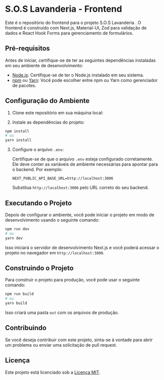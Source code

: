 # S.O.S Lavanderia - Frontend

Este é o repositório do frontend para o projeto S.O.S Lavanderia . O frontend é construído com Next.js, Material-UI, Zod para validação de dados e React Hook Forms para gerenciamento de formulários.

## Pré-requisitos

Antes de iniciar, certifique-se de ter as seguintes dependências instaladas em seu ambiente de desenvolvimento:

- [Node.js](https://nodejs.org/): Certifique-se de ter o Node.js instalado em seu sistema.
- [npm](https://www.npmjs.com/) ou [Yarn](https://yarnpkg.com/): Você pode escolher entre npm ou Yarn como gerenciador de pacotes.

## Configuração do Ambiente

1. Clone este repositório em sua máquina local:


2. Instale as dependências do projeto:

```bash
npm install
# ou
yarn install
```

3. Configure o arquivo `.env`:

   Certifique-se de que o arquivo `.env` esteja configurado corretamente. Ele deve conter as variáveis de ambiente necessárias para apontar para o backend. Por exemplo:

   ```
   NEXT_PUBLIC_API_BASE_URL=http://localhost:3006
   ```

   Substitua `http://localhost:3006` pelo URL correto do seu backend.

## Executando o Projeto

Depois de configurar o ambiente, você pode iniciar o projeto em modo de desenvolvimento usando o seguinte comando:

```bash
npm run dev
# ou
yarn dev
```

Isso iniciará o servidor de desenvolvimento Next.js e você poderá acessar o projeto no navegador em `http://localhost:3000`.

## Construindo o Projeto

Para construir o projeto para produção, você pode usar o seguinte comando:

```bash
npm run build
# ou
yarn build
```

Isso criará uma pasta `out` com os arquivos de produção.

## Contribuindo

Se você deseja contribuir com este projeto, sinta-se à vontade para abrir um problema ou enviar uma solicitação de pull request. 
## Licença

Este projeto está licenciado sob a [Licença MIT](LICENSE).
